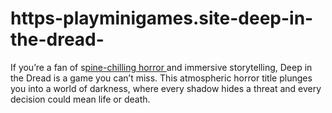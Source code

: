 # https-playminigames.site-deep-in-the-dread-
If you’re a fan of s[pine-chilling horror ](https://playminigames.site/deep-in-the-dread/)and immersive storytelling, Deep in the Dread is a game you can’t miss. This atmospheric horror title plunges you into a world of darkness, where every shadow hides a threat and every decision could mean life or death.
